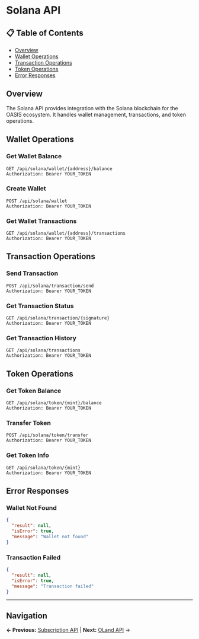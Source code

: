 # Solana API

## 📋 **Table of Contents**

- [Overview](#overview)
- [Wallet Operations](#wallet-operations)
- [Transaction Operations](#transaction-operations)
- [Token Operations](#token-operations)
- [Error Responses](#error-responses)

## Overview

The Solana API provides integration with the Solana blockchain for the OASIS ecosystem. It handles wallet management, transactions, and token operations.

## Wallet Operations

### Get Wallet Balance
```http
GET /api/solana/wallet/{address}/balance
Authorization: Bearer YOUR_TOKEN
```

### Create Wallet
```http
POST /api/solana/wallet
Authorization: Bearer YOUR_TOKEN
```

### Get Wallet Transactions
```http
GET /api/solana/wallet/{address}/transactions
Authorization: Bearer YOUR_TOKEN
```

## Transaction Operations

### Send Transaction
```http
POST /api/solana/transaction/send
Authorization: Bearer YOUR_TOKEN
```

### Get Transaction Status
```http
GET /api/solana/transaction/{signature}
Authorization: Bearer YOUR_TOKEN
```

### Get Transaction History
```http
GET /api/solana/transactions
Authorization: Bearer YOUR_TOKEN
```

## Token Operations

### Get Token Balance
```http
GET /api/solana/token/{mint}/balance
Authorization: Bearer YOUR_TOKEN
```

### Transfer Token
```http
POST /api/solana/token/transfer
Authorization: Bearer YOUR_TOKEN
```

### Get Token Info
```http
GET /api/solana/token/{mint}
Authorization: Bearer YOUR_TOKEN
```

## Error Responses

### Wallet Not Found
```json
{
  "result": null,
  "isError": true,
  "message": "Wallet not found"
}
```

### Transaction Failed
```json
{
  "result": null,
  "isError": true,
  "message": "Transaction failed"
}
```

---

## Navigation

**← Previous:** [Subscription API](Subscription-API.md) | **Next:** [OLand API](OLand-API.md) →

